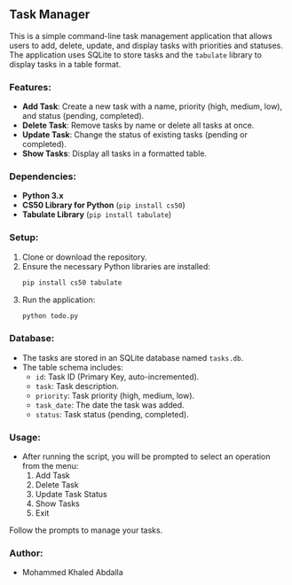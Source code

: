 
## Task Manager

This is a simple command-line task management application that allows users to add, delete, update, and display tasks with priorities and statuses. The application uses SQLite to store tasks and the `tabulate` library to display tasks in a table format.

### Features:
- **Add Task**: Create a new task with a name, priority (high, medium, low), and status (pending, completed).
- **Delete Task**: Remove tasks by name or delete all tasks at once.
- **Update Task**: Change the status of existing tasks (pending or completed).
- **Show Tasks**: Display all tasks in a formatted table.

### Dependencies:
- **Python 3.x**
- **CS50 Library for Python** (`pip install cs50`)
- **Tabulate Library** (`pip install tabulate`)

### Setup:
1. Clone or download the repository.
2. Ensure the necessary Python libraries are installed:
   ```bash
   pip install cs50 tabulate
   ```
3. Run the application:
   ```bash
   python todo.py
   ```

### Database:
- The tasks are stored in an SQLite database named `tasks.db`.
- The table schema includes:
  - `id`: Task ID (Primary Key, auto-incremented).
  - `task`: Task description.
  - `priority`: Task priority (high, medium, low).
  - `task_date`: The date the task was added.
  - `status`: Task status (pending, completed).

### Usage:
- After running the script, you will be prompted to select an operation from the menu:
  1. Add Task
  2. Delete Task
  3. Update Task Status
  4. Show Tasks
  5. Exit

Follow the prompts to manage your tasks.

### Author:
- Mohammed Khaled Abdalla

